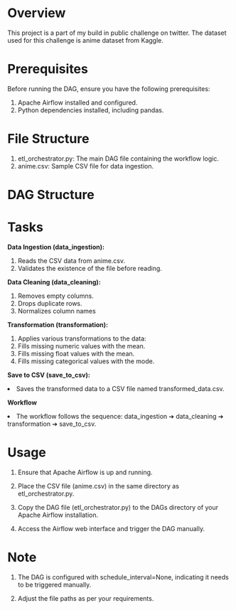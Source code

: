 # Overview
This project is a part of my build in public challenge on twitter. The dataset used for this challenge is anime dataset from Kaggle.
# Prerequisites
Before running the DAG, ensure you have the following prerequisites:

1. Apache Airflow installed and configured.
2. Python dependencies installed, including pandas.

# File Structure
1. etl_orchestrator.py: The main DAG file containing the workflow logic.
2. anime.csv: Sample CSV file for data ingestion.

# DAG Structure
# Tasks
<b> Data Ingestion (data_ingestion):</b>

1. Reads the CSV data from anime.csv.
2. Validates the existence of the file before reading.

<b>Data Cleaning (data_cleaning):</b>

1. Removes empty columns.
2. Drops duplicate rows.
3. Normalizes column names

<b> Transformation (transformation):</b>

1. Applies various transformations to the data:
2. Fills missing numeric values with the mean.
3. Fills missing float values with the mean.
4. Fills missing categorical values with the mode.


<b> Save to CSV (save_to_csv):</b>

<li>Saves the transformed data to a CSV file named transformed_data.csv.</li>


<b>Workflow</b>

<li>The workflow follows the sequence: data_ingestion ➔ data_cleaning ➔ transformation  ➔ save_to_csv. </li>

# Usage

1. Ensure that Apache Airflow is up and running.

2. Place the CSV file (anime.csv) in the same directory as etl_orchestrator.py.

3. Copy the DAG file (etl_orchestrator.py) to the DAGs directory of your Apache Airflow installation.

4. Access the Airflow web interface and trigger the DAG manually.


# Note

1. The DAG is configured with schedule_interval=None, indicating it needs to be triggered manually.

2. Adjust the file paths as per your requirements.


